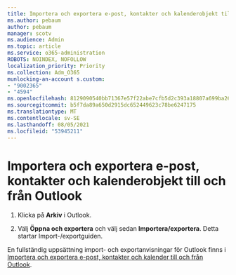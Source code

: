 ```yaml
---
title: Importera och exportera e-post, kontakter och kalenderobjekt till och från Outlook
ms.author: pebaum
author: pebaum
manager: scotv
ms.audience: Admin
ms.topic: article
ms.service: o365-administration
ROBOTS: NOINDEX, NOFOLLOW
localization_priority: Priority
ms.collection: Adm_O365
munlocking-an-account s.custom:
- "9002365"
- "4594"
ms.openlocfilehash: 8129090540bb71367e57f22abe7cfb5d2c393a18807a699ba26440928a87fbe7
ms.sourcegitcommit: b5f7da89a650d2915dc652449623c78be6247175
ms.translationtype: MT
ms.contentlocale: sv-SE
ms.lasthandoff: 08/05/2021
ms.locfileid: "53945211"
---
```

# <a name="import-and-export-outlook-email-contacts-and-calendar-items"></a>Importera och exportera e-post, kontakter och kalenderobjekt till och från Outlook

1. Klicka på **Arkiv** i Outlook.

2. Välj **Öppna och exportera** och välj sedan **Importera/exportera**. Detta startar Import-/exportguiden.

En fullständig uppsättning import- och exportanvisningar för Outlook finns i [Importera och exportera e-post, kontakter och kalender till och från Outlook](https://support.office.com/article/import-and-export-outlook-email-contacts-and-calendar-92577192-3881-4502-b79d-c3bbada6c8ef).
